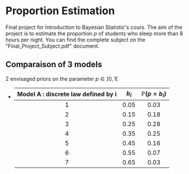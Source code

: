 # Proportion Estimation

Final project for Introduction to Bayesian Statistic's cours. The aim of the project is to estimate the proportion $p$ of students who sleep more than 8 hours per night.
You can find the complete subject on the "Final_Project_Subject.pdf" document.

## Comparaison of 3 models

2 envisaged priors on the parameter $p \in ]0,1[$

- Model A : discrete law defined by  i | $b_i$ | $\mathbb{P}(p = b_i)$ 
                                    :---:|:-------:|:----------------------:
                                    1  | 0.05  | 0.03                 
                                    2  | 0.15  | 0.18                 
                                    3  | 0.25  | 0.28                 
                                    4  | 0.35  | 0.25                 
                                    5  | 0.45  | 0.16                 
                                    6  | 0.55  | 0.07                 
                                    7  | 0.65  | 0.03                 
                                   
